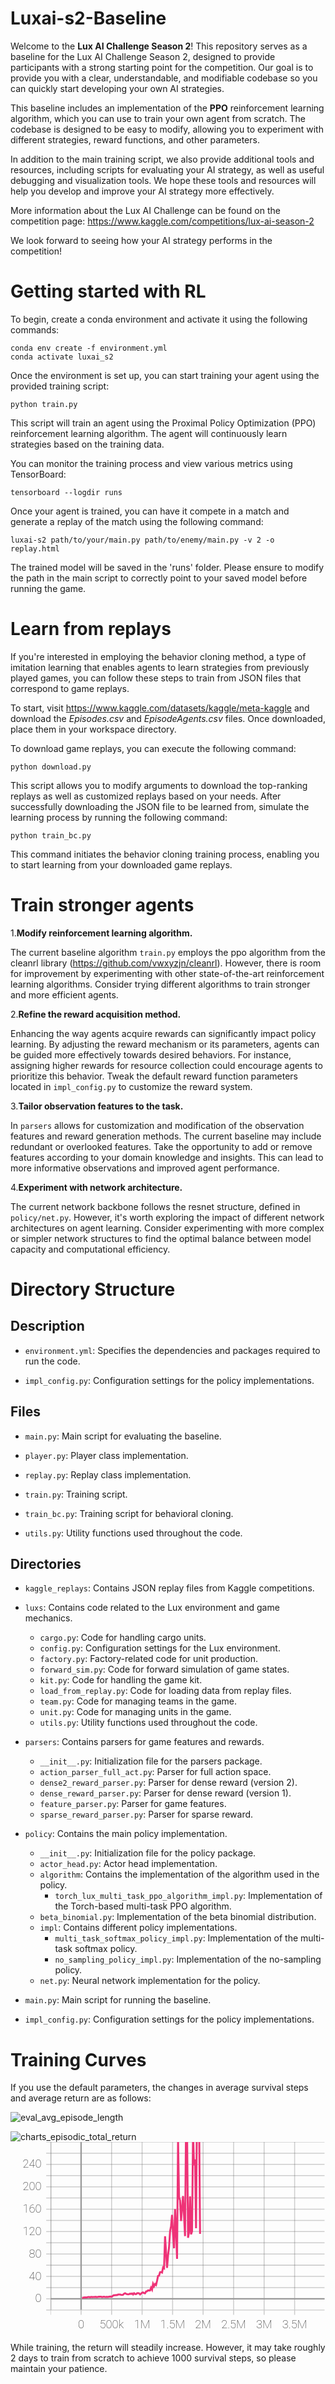 # Luxai-s2-Baseline
Welcome to the **Lux AI Challenge Season 2**! This repository serves as a baseline for the Lux AI Challenge Season 2, designed to provide participants with a strong starting point for the competition. Our goal is to provide you with a clear, understandable, and modifiable codebase so you can quickly start developing your own AI strategies.

This baseline includes an implementation of the **PPO** reinforcement learning algorithm, which you can use to train your own agent from scratch. The codebase is designed to be easy to modify, allowing you to experiment with different strategies, reward functions, and other parameters.

In addition to the main training script, we also provide additional tools and resources, including scripts for evaluating your AI strategy, as well as useful debugging and visualization tools. We hope these tools and resources will help you develop and improve your AI strategy more effectively.

More information about the Lux AI Challenge can be found on the competition page: https://www.kaggle.com/competitions/lux-ai-season-2

We look forward to seeing how your AI strategy performs in the competition!

# Getting started with RL
To begin, create a conda environment and activate it using the following commands:
```
conda env create -f environment.yml
conda activate luxai_s2
```
Once the environment is set up, you can start training your agent using the provided training script:
```
python train.py
```
This script will train an agent using the Proximal Policy Optimization (PPO) reinforcement learning algorithm. The agent will continuously learn strategies based on the training data.

You can monitor the training process and view various metrics using TensorBoard:
```
tensorboard --logdir runs
```

Once your agent is trained, you can have it compete in a match and generate a replay of the match using the following command:
```
luxai-s2 path/to/your/main.py path/to/enemy/main.py -v 2 -o replay.html
```
The trained model will be saved in the 'runs' folder. Please ensure to modify the path in the main script to correctly point to your saved model before running the game.

# Learn from replays
If you're interested in employing the behavior cloning method, a type of imitation learning that enables agents to learn strategies from previously played games, you can follow these steps to train from JSON files that correspond to game replays.

To start, visit https://www.kaggle.com/datasets/kaggle/meta-kaggle and download the *Episodes.csv* and *EpisodeAgents.csv* files. Once downloaded, place them in your workspace directory.

To download game replays, you can execute the following command:
```
python download.py
```
This script allows you to modify arguments to download the top-ranking replays as well as customized replays based on your needs. After successfully downloading the JSON file to be learned from, simulate the learning process by running the following command:
```
python train_bc.py
```
This command initiates the behavior cloning training process, enabling you to start learning from your downloaded game replays.

# Train stronger agents
1.**Modify reinforcement learning algorithm.** 

The current baseline algorithm `train.py` employs the ppo algorithm from the cleanrl library (https://github.com/vwxyzjn/cleanrl). However, there is room for improvement by experimenting with other state-of-the-art reinforcement learning algorithms. Consider trying different algorithms to train stronger and more efficient agents.

2.**Refine the reward acquisition method.** 

Enhancing the way agents acquire rewards can significantly impact policy learning. By adjusting the reward mechanism or its parameters, agents can be guided more effectively towards desired behaviors. For instance, assigning higher rewards for resource collection could encourage agents to prioritize this behavior. Tweak the default reward function parameters located in `impl_config.py` to customize the reward system.

3.**Tailor observation features to the task.** 

In `parsers` allows for customization and modification of the observation features and reward generation methods. The current baseline may include redundant or overlooked features. Take the opportunity to add or remove features according to your domain knowledge and insights. This can lead to more informative observations and improved agent performance.

4.**Experiment with network architecture.** 

The current network backbone follows the resnet structure, defined in `policy/net.py`. However, it's worth exploring the impact of different network architectures on agent learning. Consider experimenting with more complex or simpler network structures to find the optimal balance between model capacity and computational efficiency.

# Directory Structure
## Description

- `environment.yml`: Specifies the dependencies and packages required to run the code.

- `impl_config.py`: Configuration settings for the policy implementations.

## Files

- `main.py`: Main script for evaluating the baseline.

- `player.py`: Player class implementation.

- `replay.py`: Replay class implementation.

- `train.py`: Training script.

- `train_bc.py`: Training script for behavioral cloning.

- `utils.py`: Utility functions used throughout the code.

## Directories

- `kaggle_replays`: Contains JSON replay files from Kaggle competitions.

- `luxs`: Contains code related to the Lux environment and game mechanics.
  - `cargo.py`: Code for handling cargo units.
  - `config.py`: Configuration settings for the Lux environment.
  - `factory.py`: Factory-related code for unit production.
  - `forward_sim.py`: Code for forward simulation of game states.
  - `kit.py`: Code for handling the game kit.
  - `load_from_replay.py`: Code for loading data from replay files.
  - `team.py`: Code for managing teams in the game.
  - `unit.py`: Code for managing units in the game.
  - `utils.py`: Utility functions used throughout the code.


- `parsers`: Contains parsers for game features and rewards.
  - `__init__.py`: Initialization file for the parsers package.
  - `action_parser_full_act.py`: Parser for full action space.
  - `dense2_reward_parser.py`: Parser for dense reward (version 2).
  - `dense_reward_parser.py`: Parser for dense reward (version 1).
  - `feature_parser.py`: Parser for game features.
  - `sparse_reward_parser.py`: Parser for sparse reward.


- `policy`: Contains the main policy implementation.
  - `__init__.py`: Initialization file for the policy package.
  - `actor_head.py`: Actor head implementation.
  - `algorithm`: Contains the implementation of the algorithm used in the policy.
    - `torch_lux_multi_task_ppo_algorithm_impl.py`: Implementation of the Torch-based multi-task PPO algorithm.
  - `beta_binomial.py`: Implementation of the beta binomial distribution.
  - `impl`: Contains different policy implementations.
    - `multi_task_softmax_policy_impl.py`: Implementation of the multi-task softmax policy.
    - `no_sampling_policy_impl.py`: Implementation of the no-sampling policy.
  - `net.py`: Neural network implementation for the policy.

- `main.py`: Main script for running the baseline.

- `impl_config.py`: Configuration settings for the policy implementations.

# Training Curves

If you use the default parameters, the changes in average survival steps and average return are as follows:

![eval_avg_episode_length](https://github.com/RoboEden/Luxai-s2-Baseline/assets/72459814/4a2e2b4d-ec60-4472-8e59-97af67f65f42)

![charts_episodic_total_return](https://github.com/RoboEden/Luxai-s2-Baseline/assets/72459814/f0e9d12c-02b8-4ff3-b49b-a1491a0fe3c3)
<svg viewBox="0 0 330 200" xmlns="http://www.w3.org/2000/svg"><g><g><g><g><g><line x1="42.390625" y1="176" x2="37.390625" y2="176" style="visibility: inherit;" fill="rgb(0, 0, 0)" stroke="rgb(204, 204, 204)" stroke-width="1px"></line><line x1="42.390625" y1="164.26666666666668" x2="37.390625" y2="164.26666666666668" style="visibility: inherit;" fill="rgb(0, 0, 0)" stroke="rgb(204, 204, 204)" stroke-width="1px"></line><line x1="42.390625" y1="152.53333333333333" x2="37.390625" y2="152.53333333333333" style="visibility: inherit;" fill="rgb(0, 0, 0)" stroke="rgb(204, 204, 204)" stroke-width="1px"></line><line x1="42.390625" y1="140.8" x2="37.390625" y2="140.8" style="visibility: inherit;" fill="rgb(0, 0, 0)" stroke="rgb(204, 204, 204)" stroke-width="1px"></line><line x1="42.390625" y1="129.06666666666666" x2="37.390625" y2="129.06666666666666" style="visibility: inherit;" fill="rgb(0, 0, 0)" stroke="rgb(204, 204, 204)" stroke-width="1px"></line><line x1="42.390625" y1="117.33333333333334" x2="37.390625" y2="117.33333333333334" style="visibility: inherit;" fill="rgb(0, 0, 0)" stroke="rgb(204, 204, 204)" stroke-width="1px"></line><line x1="42.390625" y1="105.6" x2="37.390625" y2="105.6" style="visibility: inherit;" fill="rgb(0, 0, 0)" stroke="rgb(204, 204, 204)" stroke-width="1px"></line><line x1="42.390625" y1="93.86666666666666" x2="37.390625" y2="93.86666666666666" style="visibility: inherit;" fill="rgb(0, 0, 0)" stroke="rgb(204, 204, 204)" stroke-width="1px"></line><line x1="42.390625" y1="82.13333333333334" x2="37.390625" y2="82.13333333333334" style="visibility: inherit;" fill="rgb(0, 0, 0)" stroke="rgb(204, 204, 204)" stroke-width="1px"></line><line x1="42.390625" y1="70.4" x2="37.390625" y2="70.4" style="visibility: inherit;" fill="rgb(0, 0, 0)" stroke="rgb(204, 204, 204)" stroke-width="1px"></line><line x1="42.390625" y1="58.66666666666667" x2="37.390625" y2="58.66666666666667" style="visibility: inherit;" fill="rgb(0, 0, 0)" stroke="rgb(204, 204, 204)" stroke-width="1px"></line><line x1="42.390625" y1="46.933333333333344" x2="37.390625" y2="46.933333333333344" style="visibility: inherit;" fill="rgb(0, 0, 0)" stroke="rgb(204, 204, 204)" stroke-width="1px"></line><line x1="42.390625" y1="35.19999999999999" x2="37.390625" y2="35.19999999999999" style="visibility: inherit;" fill="rgb(0, 0, 0)" stroke="rgb(204, 204, 204)" stroke-width="1px"></line><line x1="42.390625" y1="23.46666666666666" x2="37.390625" y2="23.46666666666666" style="visibility: inherit;" fill="rgb(0, 0, 0)" stroke="rgb(204, 204, 204)" stroke-width="1px"></line><line x1="42.390625" y1="11.73333333333333" x2="37.390625" y2="11.73333333333333" style="visibility: inherit;" fill="rgb(0, 0, 0)" stroke="rgb(204, 204, 204)" stroke-width="1px"></line><line x1="42.390625" y1="0" x2="37.390625" y2="0" style="visibility: inherit;" fill="rgb(0, 0, 0)" stroke="rgb(204, 204, 204)" stroke-width="1px"></line></g><g transform="translate(32.390625, 0)"><text x="0" y="176" dx="0em" dy="0.3em" style="text-anchor: end; visibility: hidden; font-family: Roboto, sans-serif; font-size: 12px; font-weight: 200;" fill="rgb(33, 33, 33)" stroke="none" stroke-width="1px">-20</text><text x="0" y="164.26666666666668" dx="0em" dy="0.3em" style="text-anchor: end; visibility: inherit; font-family: Roboto, sans-serif; font-size: 12px; font-weight: 200;" fill="rgb(33, 33, 33)" stroke="none" stroke-width="1px">0</text><text x="0" y="152.53333333333333" dx="0em" dy="0.3em" style="text-anchor: end; visibility: hidden; font-family: Roboto, sans-serif; font-size: 12px; font-weight: 200;" fill="rgb(33, 33, 33)" stroke="none" stroke-width="1px">20</text><text x="0" y="140.8" dx="0em" dy="0.3em" style="text-anchor: end; visibility: inherit; font-family: Roboto, sans-serif; font-size: 12px; font-weight: 200;" fill="rgb(33, 33, 33)" stroke="none" stroke-width="1px">40</text><text x="0" y="129.06666666666666" dx="0em" dy="0.3em" style="text-anchor: end; visibility: hidden; font-family: Roboto, sans-serif; font-size: 12px; font-weight: 200;" fill="rgb(33, 33, 33)" stroke="none" stroke-width="1px">60</text><text x="0" y="117.33333333333334" dx="0em" dy="0.3em" style="text-anchor: end; visibility: inherit; font-family: Roboto, sans-serif; font-size: 12px; font-weight: 200;" fill="rgb(33, 33, 33)" stroke="none" stroke-width="1px">80</text><text x="0" y="105.6" dx="0em" dy="0.3em" style="text-anchor: end; visibility: hidden; font-family: Roboto, sans-serif; font-size: 12px; font-weight: 200;" fill="rgb(33, 33, 33)" stroke="none" stroke-width="1px">100</text><text x="0" y="93.86666666666666" dx="0em" dy="0.3em" style="text-anchor: end; visibility: inherit; font-family: Roboto, sans-serif; font-size: 12px; font-weight: 200;" fill="rgb(33, 33, 33)" stroke="none" stroke-width="1px">120</text><text x="0" y="82.13333333333334" dx="0em" dy="0.3em" style="text-anchor: end; visibility: hidden; font-family: Roboto, sans-serif; font-size: 12px; font-weight: 200;" fill="rgb(33, 33, 33)" stroke="none" stroke-width="1px">140</text><text x="0" y="70.4" dx="0em" dy="0.3em" style="text-anchor: end; visibility: inherit; font-family: Roboto, sans-serif; font-size: 12px; font-weight: 200;" fill="rgb(33, 33, 33)" stroke="none" stroke-width="1px">160</text><text x="0" y="58.66666666666667" dx="0em" dy="0.3em" style="text-anchor: end; visibility: hidden; font-family: Roboto, sans-serif; font-size: 12px; font-weight: 200;" fill="rgb(33, 33, 33)" stroke="none" stroke-width="1px">180</text><text x="0" y="46.933333333333344" dx="0em" dy="0.3em" style="text-anchor: end; visibility: inherit; font-family: Roboto, sans-serif; font-size: 12px; font-weight: 200;" fill="rgb(33, 33, 33)" stroke="none" stroke-width="1px">200</text><text x="0" y="35.19999999999999" dx="0em" dy="0.3em" style="text-anchor: end; visibility: hidden; font-family: Roboto, sans-serif; font-size: 12px; font-weight: 200;" fill="rgb(33, 33, 33)" stroke="none" stroke-width="1px">220</text><text x="0" y="23.46666666666666" dx="0em" dy="0.3em" style="text-anchor: end; visibility: inherit; font-family: Roboto, sans-serif; font-size: 12px; font-weight: 200;" fill="rgb(33, 33, 33)" stroke="none" stroke-width="1px">240</text><text x="0" y="11.73333333333333" dx="0em" dy="0.3em" style="text-anchor: end; visibility: hidden; font-family: Roboto, sans-serif; font-size: 12px; font-weight: 200;" fill="rgb(33, 33, 33)" stroke="none" stroke-width="1px">260</text><text x="0" y="0" dx="0em" dy="0.3em" style="text-anchor: end; visibility: hidden; font-family: Roboto, sans-serif; font-size: 12px; font-weight: 200;" fill="rgb(33, 33, 33)" stroke="none" stroke-width="1px">280</text></g><line x1="42.390625" y1="0" x2="42.390625" y2="176" fill="rgb(0, 0, 0)" stroke="rgb(204, 204, 204)" stroke-width="1px"></line></g></g><g transform="translate(42, 0)" clip-path="url(#clip_0)"><clipPath id="clip_0"><rect width="287" height="176"></rect></clipPath><g><g><g><line x1="0" y1="0" x2="0" y2="176" fill="rgb(0, 0, 0)" stroke="rgb(66, 66, 66)" stroke-width="1px" opacity="0.25"></line><line x1="31.95659722222222" y1="0" x2="31.95659722222222" y2="176" fill="rgb(0, 0, 0)" stroke="rgb(66, 66, 66)" stroke-width="1px" opacity="0.25"></line><line x1="63.91319444444444" y1="0" x2="63.91319444444444" y2="176" fill="rgb(0, 0, 0)" stroke="rgb(66, 66, 66)" stroke-width="1px" opacity="0.25"></line><line x1="95.86979166666666" y1="0" x2="95.86979166666666" y2="176" fill="rgb(0, 0, 0)" stroke="rgb(66, 66, 66)" stroke-width="1px" opacity="0.25"></line><line x1="127.82638888888889" y1="0" x2="127.82638888888889" y2="176" fill="rgb(0, 0, 0)" stroke="rgb(66, 66, 66)" stroke-width="1px" opacity="0.25"></line><line x1="159.78298611111111" y1="0" x2="159.78298611111111" y2="176" fill="rgb(0, 0, 0)" stroke="rgb(66, 66, 66)" stroke-width="1px" opacity="0.25"></line><line x1="191.73958333333331" y1="0" x2="191.73958333333331" y2="176" fill="rgb(0, 0, 0)" stroke="rgb(66, 66, 66)" stroke-width="1px" opacity="0.25"></line><line x1="223.69618055555557" y1="0" x2="223.69618055555557" y2="176" fill="rgb(0, 0, 0)" stroke="rgb(66, 66, 66)" stroke-width="1px" opacity="0.25"></line><line x1="255.65277777777777" y1="0" x2="255.65277777777777" y2="176" fill="rgb(0, 0, 0)" stroke="rgb(66, 66, 66)" stroke-width="1px" opacity="0.25"></line><line x1="287.609375" y1="0" x2="287.609375" y2="176" fill="rgb(0, 0, 0)" stroke="rgb(66, 66, 66)" stroke-width="1px" opacity="0.25"></line></g><g><line x1="0" y1="176" x2="287.609375" y2="176" fill="rgb(0, 0, 0)" stroke="rgb(66, 66, 66)" stroke-width="1px" opacity="0.25"></line><line x1="0" y1="164.26666666666668" x2="287.609375" y2="164.26666666666668" fill="rgb(0, 0, 0)" stroke="rgb(66, 66, 66)" stroke-width="1px" opacity="0.25"></line><line x1="0" y1="152.53333333333333" x2="287.609375" y2="152.53333333333333" fill="rgb(0, 0, 0)" stroke="rgb(66, 66, 66)" stroke-width="1px" opacity="0.25"></line><line x1="0" y1="140.8" x2="287.609375" y2="140.8" fill="rgb(0, 0, 0)" stroke="rgb(66, 66, 66)" stroke-width="1px" opacity="0.25"></line><line x1="0" y1="129.06666666666666" x2="287.609375" y2="129.06666666666666" fill="rgb(0, 0, 0)" stroke="rgb(66, 66, 66)" stroke-width="1px" opacity="0.25"></line><line x1="0" y1="117.33333333333334" x2="287.609375" y2="117.33333333333334" fill="rgb(0, 0, 0)" stroke="rgb(66, 66, 66)" stroke-width="1px" opacity="0.25"></line><line x1="0" y1="105.6" x2="287.609375" y2="105.6" fill="rgb(0, 0, 0)" stroke="rgb(66, 66, 66)" stroke-width="1px" opacity="0.25"></line><line x1="0" y1="93.86666666666666" x2="287.609375" y2="93.86666666666666" fill="rgb(0, 0, 0)" stroke="rgb(66, 66, 66)" stroke-width="1px" opacity="0.25"></line><line x1="0" y1="82.13333333333334" x2="287.609375" y2="82.13333333333334" fill="rgb(0, 0, 0)" stroke="rgb(66, 66, 66)" stroke-width="1px" opacity="0.25"></line><line x1="0" y1="70.4" x2="287.609375" y2="70.4" fill="rgb(0, 0, 0)" stroke="rgb(66, 66, 66)" stroke-width="1px" opacity="0.25"></line><line x1="0" y1="58.66666666666667" x2="287.609375" y2="58.66666666666667" fill="rgb(0, 0, 0)" stroke="rgb(66, 66, 66)" stroke-width="1px" opacity="0.25"></line><line x1="0" y1="46.933333333333344" x2="287.609375" y2="46.933333333333344" fill="rgb(0, 0, 0)" stroke="rgb(66, 66, 66)" stroke-width="1px" opacity="0.25"></line><line x1="0" y1="35.19999999999999" x2="287.609375" y2="35.19999999999999" fill="rgb(0, 0, 0)" stroke="rgb(66, 66, 66)" stroke-width="1px" opacity="0.25"></line><line x1="0" y1="23.46666666666666" x2="287.609375" y2="23.46666666666666" fill="rgb(0, 0, 0)" stroke="rgb(66, 66, 66)" stroke-width="1px" opacity="0.25"></line><line x1="0" y1="11.73333333333333" x2="287.609375" y2="11.73333333333333" fill="rgb(0, 0, 0)" stroke="rgb(66, 66, 66)" stroke-width="1px" opacity="0.25"></line><line x1="0" y1="0" x2="287.609375" y2="0" fill="rgb(0, 0, 0)" stroke="rgb(66, 66, 66)" stroke-width="1px" opacity="0.25"></line></g></g></g><g><g><line x1="0" y1="164.26666666666668" x2="287.609375" y2="164.26666666666668" fill="rgb(0, 0, 0)" stroke="rgb(153, 153, 153)" stroke-width="1.5px"></line></g></g><g><g><line x1="31.95659722222222" y1="0" x2="31.95659722222222" y2="176" fill="rgb(0, 0, 0)" stroke="rgb(153, 153, 153)" stroke-width="1.5px"></line></g></g><g><g><g><g><g><path stroke="rgb(238, 51, 119)" stroke-width="2px" d="M33.003751,163.35278086980185L34.05090477777778,163.11470741907755L35.09805855555555,162.9151084136963L36.14521233333333,162.73219595591226L37.192366111111106,162.817377726237L38.239519888888886,162.64018366495768L39.286673666666665,162.44913455963135L40.33382744444444,162.3578020477295L41.380981222222225,162.5988140741984L42.428135000000005,162.24162612915038L43.475288777777784,162.43994397481282L44.52244255555556,162.33842750549314L45.56959633333334,162.40957925160725L46.616750111111116,162.3055108133952L47.66390388888889,162.3013336690267L48.71105766666667,162.48363222757976L49.75821144444445,162.26703811645507L50.80536522222222,162.12323015848796L51.852519,162.1007973098755L52.89967277777778,162.0455579884847L53.94682655555555,162.50603612263996L54.99398033333333,162.28877202351887L56.04113411111111,162.1320643488566L57.088287888888885,162.3673609161377L58.135441666666665,162.30715165456135L59.182595444444445,162.22238740285238L60.229749222222225,162.35944666544597L61.276903,162.07228463490804L62.32405677777778,161.86426483154295L63.37121055555556,161.95766395568847L64.41836433333333,161.84917625427246L65.46551811111111,160.98963368733723L66.51267188888889,160.52194066365558L67.55982566666667,160.554552154541L68.60697944444445,160.26261418660482L69.65413322222221,160.4172149658203L70.701287,159.8180216217041L71.74844077777779,159.71291631062826L72.79559455555555,159.74150563557941L73.84274833333333,160.09592816670735L74.88990211111111,160.21418230692547L75.93705588888889,160.01597496032713L76.98420966666666,158.918856048584L78.03136344444445,158.40558481852213L79.07851722222222,159.09948369344076L80.125671,159.5084393310547L81.17282477777778,159.6289856974284L82.21997855555556,159.43069107055666L83.26713233333332,158.9163892618815L84.31428611111112,159.1634299214681L85.36143988888888,158.65287948608398L86.40859366666666,159.67878580729166L87.45574744444446,158.36769119262695L88.50290122222222,159.3179456583659L89.550055,159.35149205525715L90.59720877777778,158.4454825337728L91.64436255555556,158.36261550903322L92.69151633333333,158.50525217692058L93.73867011111112,159.7122052001953L94.78582388888888,158.82559819539387L95.83297766666668,157.93554473876952L96.88013144444444,157.57671930948894L97.92728522222222,158.282554880778L98.974439,158.46120529174806L100.02159277777778,156.58327509562176L101.06874655555555,156.3633539835612L102.11590033333334,155.3668806966146L103.16305411111111,155.5707450358073L104.21020788888889,155.54236775716146L105.25736166666667,152.5680473836263L106.30451544444445,154.63468536376953L107.35166922222221,148.67869852701824L108.39882300000001,151.06502400716147L109.44597677777777,148.78940348307293L110.49313055555555,149.7729145304362L111.54028433333333,145.37696634928386L112.58743811111111,140.25206787109377L113.63459188888888,139.9799503580729L114.68174566666667,136.37400838216146L115.72889944444444,136.18652811686198L116.77605322222222,136.79719685872396L117.823207,131.43065958658855L118.87036077777778,132.26914998372396L119.91751455555557,98.725107421875L120.96466833333334,115.15580240885416L122.01182211111112,131.88806640625L123.05897588888888,118.73490234375L124.10612966666667,110.18438517252604L125.15328344444444,93.73715169270835L126.20043722222223,88.06722819010416L127.247591,76.33284749348958L128.2947447777778,96.75953776041668L129.34189855555556,111.33824381510416L130.38905233333332,70.31721354166666L131.43620611111112,93.71614624023438L132.48335988888888,122.44498087565104L133.53051366666665,-2.5172347005208167L134.57766744444444,57.980330403645844L135.6248212222222,61.05911295572918L136.671975,82.78344156901042L137.71912877777777,69.11932535807291L138.76628255555556,56.63683186848958L139.81343633333333,77.89753662109375L140.86059011111112,98.59949544270833L141.9077438888889,-19.553198242187484L142.95489766666668,-15.141095377604163L144.00205144444445,100.35713216145832L145.0492052222222,94.030126953125L146.096359,56.931767578125L147.14351277777777,96.70187011718748L148.19066655555557,93.61903686523436L149.2378203333333,-10.30505208333334L150.2849741111111,24.341868489583327L151.3321278888889,18.17937988281249L152.37928166666669,90.394541015625L153.42643544444445,-43.32220377604165L155.520743,-34.03961100260415L156.56789677777778,96.26590291341145" style="fill: none;" fill="none"></path></g></g></g></g></g></g><g transform="translate(42, 176)" clip-path="url(#clip_1)"><clipPath id="clip_1"><rect width="287" height="24"></rect></clipPath><g><g><line x1="0" y1="0" x2="0" y2="5" style="visibility: inherit;" fill="rgb(0, 0, 0)" stroke="rgb(204, 204, 204)" stroke-width="1px"></line><line x1="31.95659722222222" y1="0" x2="31.95659722222222" y2="5" style="visibility: inherit;" fill="rgb(0, 0, 0)" stroke="rgb(204, 204, 204)" stroke-width="1px"></line><line x1="63.91319444444444" y1="0" x2="63.91319444444444" y2="5" style="visibility: inherit;" fill="rgb(0, 0, 0)" stroke="rgb(204, 204, 204)" stroke-width="1px"></line><line x1="95.86979166666666" y1="0" x2="95.86979166666666" y2="5" style="visibility: inherit;" fill="rgb(0, 0, 0)" stroke="rgb(204, 204, 204)" stroke-width="1px"></line><line x1="127.82638888888889" y1="0" x2="127.82638888888889" y2="5" style="visibility: inherit;" fill="rgb(0, 0, 0)" stroke="rgb(204, 204, 204)" stroke-width="1px"></line><line x1="159.78298611111111" y1="0" x2="159.78298611111111" y2="5" style="visibility: inherit;" fill="rgb(0, 0, 0)" stroke="rgb(204, 204, 204)" stroke-width="1px"></line><line x1="191.73958333333331" y1="0" x2="191.73958333333331" y2="5" style="visibility: inherit;" fill="rgb(0, 0, 0)" stroke="rgb(204, 204, 204)" stroke-width="1px"></line><line x1="223.69618055555557" y1="0" x2="223.69618055555557" y2="5" style="visibility: inherit;" fill="rgb(0, 0, 0)" stroke="rgb(204, 204, 204)" stroke-width="1px"></line><line x1="255.65277777777777" y1="0" x2="255.65277777777777" y2="5" style="visibility: inherit;" fill="rgb(0, 0, 0)" stroke="rgb(204, 204, 204)" stroke-width="1px"></line><line x1="287.609375" y1="0" x2="287.609375" y2="5" style="visibility: inherit;" fill="rgb(0, 0, 0)" stroke="rgb(204, 204, 204)" stroke-width="1px"></line></g><g transform="translate(0, 8)"><text x="0" y="0" dx="0em" dy="0.95em" style="text-anchor: middle; visibility: hidden; font-family: Roboto, sans-serif; font-size: 12px; font-weight: 200;" fill="rgb(33, 33, 33)" stroke="none" stroke-width="1px">-500k</text><text x="31.95659722222222" y="0" dx="0em" dy="0.95em" style="text-anchor: middle; visibility: inherit; font-family: Roboto, sans-serif; font-size: 12px; font-weight: 200;" fill="rgb(33, 33, 33)" stroke="none" stroke-width="1px">0</text><text x="63.91319444444444" y="0" dx="0em" dy="0.95em" style="text-anchor: middle; visibility: inherit; font-family: Roboto, sans-serif; font-size: 12px; font-weight: 200;" fill="rgb(33, 33, 33)" stroke="none" stroke-width="1px">500k</text><text x="95.86979166666666" y="0" dx="0em" dy="0.95em" style="text-anchor: middle; visibility: inherit; font-family: Roboto, sans-serif; font-size: 12px; font-weight: 200;" fill="rgb(33, 33, 33)" stroke="none" stroke-width="1px">1M</text><text x="127.82638888888889" y="0" dx="0em" dy="0.95em" style="text-anchor: middle; visibility: inherit; font-family: Roboto, sans-serif; font-size: 12px; font-weight: 200;" fill="rgb(33, 33, 33)" stroke="none" stroke-width="1px">1.5M</text><text x="159.78298611111111" y="0" dx="0em" dy="0.95em" style="text-anchor: middle; visibility: inherit; font-family: Roboto, sans-serif; font-size: 12px; font-weight: 200;" fill="rgb(33, 33, 33)" stroke="none" stroke-width="1px">2M</text><text x="191.73958333333331" y="0" dx="0em" dy="0.95em" style="text-anchor: middle; visibility: inherit; font-family: Roboto, sans-serif; font-size: 12px; font-weight: 200;" fill="rgb(33, 33, 33)" stroke="none" stroke-width="1px">2.5M</text><text x="223.69618055555557" y="0" dx="0em" dy="0.95em" style="text-anchor: middle; visibility: inherit; font-family: Roboto, sans-serif; font-size: 12px; font-weight: 200;" fill="rgb(33, 33, 33)" stroke="none" stroke-width="1px">3M</text><text x="255.65277777777777" y="0" dx="0em" dy="0.95em" style="text-anchor: middle; visibility: inherit; font-family: Roboto, sans-serif; font-size: 12px; font-weight: 200;" fill="rgb(33, 33, 33)" stroke="none" stroke-width="1px">3.5M</text><text x="287.609375" y="0" dx="0em" dy="0.95em" style="text-anchor: middle; visibility: hidden; font-family: Roboto, sans-serif; font-size: 12px; font-weight: 200;" fill="rgb(33, 33, 33)" stroke="none" stroke-width="1px">4M</text></g><line x1="0" y1="0" x2="287.609375" y2="0" fill="rgb(0, 0, 0)" stroke="rgb(204, 204, 204)" stroke-width="1px"></line></g></g></g></g></svg>

While training, the return will steadily increase. However, it may take roughly 2 days to train from scratch to achieve 1000 survival steps, so please maintain your patience.
